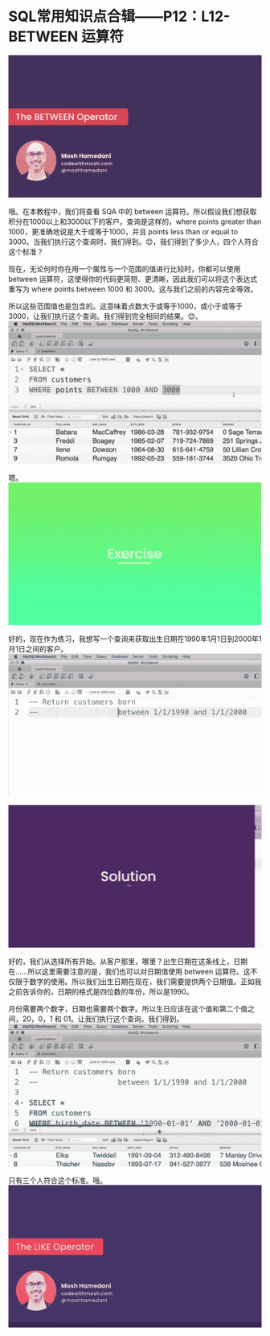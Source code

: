 # SQL常用知识点合辑——P12：L12- BETWEEN 运算符 

![](img/0fd125c9f59bc110486d7eb215bf21b1_0.png)

哦。在本教程中，我们将查看 SQA 中的 between 运算符。所以假设我们想获取积分在1000以上和3000以下的客户。查询是这样的，where points greater than 1000，更准确地说是大于或等于1000，并且 points less than or equal to 3000。当我们执行这个查询时，我们得到。😊，我们得到了多少人，四个人符合这个标准？

现在，无论何时你在用一个属性与一个范围的值进行比较时，你都可以使用 between 运算符，这使得你的代码更简短、更清晰，因此我们可以将这个表达式重写为 where points between 1000 和 3000。这与我们之前的内容完全等效。

所以这些范围值也是包含的。这意味着点数大于或等于1000，或小于或等于3000，让我们执行这个查询。我们得到完全相同的结果。😊。![](img/0fd125c9f59bc110486d7eb215bf21b1_2.png)

嗯。![](img/0fd125c9f59bc110486d7eb215bf21b1_4.png)

好的，现在作为练习，我想写一个查询来获取出生日期在1990年1月1日到2000年1月1日之间的客户。![](img/0fd125c9f59bc110486d7eb215bf21b1_6.png)

![](img/0fd125c9f59bc110486d7eb215bf21b1_7.png)

好的，我们从选择所有开始。从客户那里，哪里？出生日期在这条线上，日期在……所以这里需要注意的是，我们也可以对日期值使用 between 运算符。这不仅限于数字的使用。所以我们出生日期在现在，我们需要提供两个日期值。正如我之前告诉你的，日期的格式是四位数的年份，所以是1990。

月份需要两个数字，日期也需要两个数字。所以生日应该在这个值和第二个值之间，20，0，1 和 01。让我们执行这个查询。我们得到。![](img/0fd125c9f59bc110486d7eb215bf21b1_9.png)

只有三个人符合这个标准。哦。![](img/0fd125c9f59bc110486d7eb215bf21b1_11.png)
